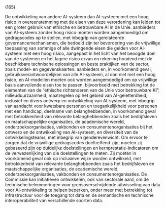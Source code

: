 (165)

De ontwikkeling van andere AI-systeem dan AI-systeem met een hoog risico in overeenstemming met de eisen van deze verordening kan leiden tot een groter gebruik van ethische en betrouwbare AI in de Unie. aanbieders van AI-systeem zonder hoog risico moeten worden aangemoedigd om gedragscodes op te stellen, met inbegrip van gerelateerde governancemechanismen, die bedoeld zijn ter bevordering van de vrijwillige toepassing van sommige of alle dwingende eisen die gelden voor AI-systeem met een hoog risico, aangepast in het licht van het beoogde doel van de systemen en het lagere risico ervan en rekening houdend met de beschikbare technische oplossingen en beste praktijken van de sector, zoals model- en gegevenskaarten. aanbieders en, in voorkomend geval, gebruiksverantwoordelijken van alle AI-systeem, al dan niet met een hoog risico, en AI-modellen moeten ook worden aangemoedigd om op vrijwillige basis aanvullende eisen toe te passen, bijvoorbeeld met betrekking tot de elementen van de “ethische richtsnoeren van de Unie voor betrouwbare KI”, milieuduurzaamheid, maatregelen op het gebied van AI-geletterdheid, inclusief en divers ontwerp en ontwikkeling van AI-systeem, met inbegrip van aandacht voor kwetsbare personen en toegankelijkheid voor personen met een handicap, deelname van belanghebbenden, in voorkomend geval met betrokkenheid van relevante belanghebbenden zoals het bedrijfsleven en maatschappelijke organisaties, de academische wereld, onderzoeksorganisaties, vakbonden en consumentenorganisaties bij het ontwerp en de ontwikkeling van AI-systeem, en diversiteit van de ontwikkelingsteams, met inbegrip van genderevenwicht. Om ervoor te zorgen dat de vrijwillige gedragscodes doeltreffend zijn, moeten zij gebaseerd zijn op duidelijke doelstellingen en kernprestatie-indicatoren om de verwezenlijking van die doelstellingen te meten. Zij moeten in voorkomend geval ook op inclusieve wijze worden ontwikkeld, met betrokkenheid van relevante belanghebbenden zoals het bedrijfsleven en maatschappelijke organisaties, de academische wereld, onderzoeksorganisaties, vakbonden en consumentenorganisaties. De Commissie kan initiatieven ontwikkelen, ook van sectorale aard, om de technische belemmeringen voor grensoverschrijdende uitwisseling van data voor AI-ontwikkeling te helpen beperken, onder meer met betrekking tot infrastructuur voor de toegang tot data en de semantische en technische interoperabiliteit van verschillende soorten data.
